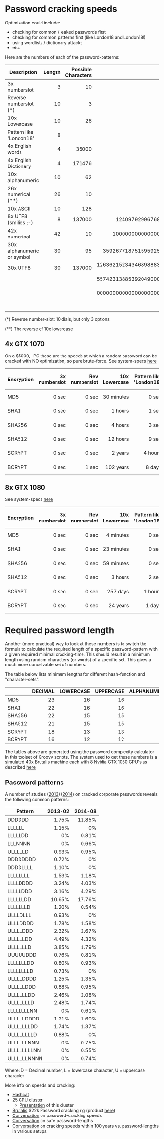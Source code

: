 # Password cracking speeds

Optimization could include:
- checking for common / leaked passwords first
- checking for common patterns first (like London18 and London18!)
- using wordlists / dictionary attacks
- etc.


Here are the numbers of each of the password-patterns:

| Description                  | Length | Possible Characters | Password space                                   |
| ---------------------------- | -----: | ------------------: | -----------------------------------------------: |
| 3x numberslot                |       3|                   10|                                              1000|
| Reverse numberslot (\*)      |      10|                    3|                                             59049|
| 10x Lowercase                |      10|                   26|                                   141167095653376|
| Pattern like 'London18'      |       8|                     |                                       30891577600|
| 4x English words             |       4|                35000|                               1500625000000000000|
| 4x English Dictionary        |       4|               171476|                             864596308417753067776|
| 10x alphanumeric             |      10|                   62|                                839299365868340224|
| 26x numerical (\**)          |      26|                   10|                       100000000000000000000000000|
| 10x ASCII                    |      10|                  128|                            1180591620717411303424|
| 8x UTF8 (smilies ;-)         |       8|               137000|        124097929967680321000000000000000000000000|
| 42x numerical                |      42|                   10|       1000000000000000000000000000000000000000000|
| 30x alphanumeric or symbol   |      30|                   95|    3592677187515959257578986279730209409225510849|
| 30x UTF8                     |      30|               137000|126362152343468988838606857850031463631524840205 >|
|                              |        |                     |557423138853920490000000000000000000000000000000 >|
|                              |        |                     |000000000000000000000000000000000000000000000000 >|
|                              |        |                     |00000000000                                       |

(\*) Reverse number-slot: 10 dials, but only 3 options

(\**) The reverse of 10x lowercase


## 4x GTX 1070
On a $5000,- PC these are the speeds at which a random password can be cracked with NO optimization, so pure brute-force.
See system-specs [here](https://www.netmux.com/blog/how-to-build-a-password-cracking-rig)

| Encryption    | 3x numberslot  | Rev numberslot   | 10x Lowercase | Pattern like 'London18'   | 4x English words  | 4x English Dictionary | 10x alphanumeric  | 26x numerical         | 10x ASCII        | 8x UTF8 (smilies ;-)                | 42x numerical                        | 30x alphanumeric or symbol               | 30x UTF8                                                                                                                                             |
| ------------- | -------------: | ---------------: | ------------: | -------------------------:| ----------------: | ---------------------:| ----------------: | --------------------: | ---------------: | ----------------------------------: | -----------------------------------: | ---------------------------------------: | ---------------------------------------------------------------------------------------------------------------------------------------------------: |
| MD5           |           0 sec|             0 sec|     30 minutes|                      0 sec|           226 days|              358 years|           126 days|        41436 millennia|         489 years|       51421389666782902409 millennia|       414361381210588518603 millennia|       1488666681662885404249472 millennia|       5235959597778261501539031063423676185261821165413036824455971255837835566976203833828094413552079731849234334321635613864542157766366 millennia|
| SHA1          |           0 sec|             0 sec|        1 hours|                      1 sec|            1 years|            1 millennia|            1 years|       122133 millennia|       1 millennia|      151564691117497717717 millennia|      1221331340151852287818 millennia|       4387849244161854041761215 millennia|      15433005686612150231369944355591058342426150071194606531583414538921341225900838998547149182748674106575557459151894268396175804045363 millennia|
| SHA256        |           0 sec|             0 sec|        4 hours|                      3 sec|            5 years|            2 millennia|            2 years|       337621 millennia|       3 millennia|      418981861872310611515 millennia|      3376219587074731583385 millennia|      12129667090527939975347257 millennia|      42662637380694119536858346513294931385090966039910874858813222463386937814805129116063414824848399232466985123582412501852666736211388 millennia|
| SHA512        |           0 sec|             0 sec|       12 hours|                      9 sec|           14 years|            8 millennia|            8 years|       980209 millennia|      11 millennia|     1216420261171848066281 millennia|      9802099531302808811224 millennia|      35215779375872477601996592 millennia|     123861439426033149954289729918861615165969972841869220328117362194243109320071484751461885124098500906106080673631646509629190495570627 millennia|
| SCRYPT        |           0 sec|             0 sec|        2 years|                    4 hours|       25 millennia|        14642 millennia|       14 millennia|   1693537277 millennia|   19993 millennia|  2101644704598872299946099 millennia|  16935372774922338444943672 millennia|   60843327430542333391614492843 millennia|  213999015457817368138286304362057960404781490142836427986252759398833827521059203787107027545641236077362300245245875058027361275993900447 millennia|
| BCRYPT        |           0 sec|             1 sec|      102 years|                     8 days|     1092 millennia|       629518 millennia|      611 millennia|  72810709246 millennia|  859597 millennia| 90356582969183910689055971 millennia| 728107092460898406565004976 millennia| 2615853741152842989654863869930 millennia| 9200517933990430532068776291876588943122152468219947366569301891997346987449915114945218212588887750711881954012499746473110405115174834065 millennia|


## 8x GTX 1080
See system-specs [here](https://gist.github.com/epixoip/ace60d09981be09544fdd35005051505)

| Encryption    | 3x numberslot  | Rev numberslot   | 10x Lowercase | Pattern like 'London18'   | 4x English words  | 4x English Dictionary | 10x alphanumeric  | 26x numerical         | 10x ASCII        | 8x UTF8 (smilies ;-)                | 42x numerical                        | 30x alphanumeric or symbol                           | 30x UTF8                                                                                                                                             |
| ------------- | -------------: | ---------------: | ------------: | -------------------------:| ----------------: | ---------------------:| ----------------: | --------------------: | ---------------: | ----------------------------------: | -----------------------------------: | ---------------------------------------------------: | ---------------------------------------------------------------------------------------------------------------------------------------------------: |
| MD5           |           0 sec|             0 sec|      4 minutes|                      0 sec|            31 days|               49 years|            17 days|         5768 millennia|          68 years|        7158667536639855365 millennia|        57685632133462955256 millennia|      12381572778393489233896687903384065972 millennia|728928063567795597784477490062793023579976099951695338842022315259917152356614977571364741452535292761966838237581183297526707755450 millennia
| SHA1          |           0 sec|             0 sec|     23 minutes|                      0 sec|           171 days|              270 years|            95 days|        31302 millennia|         369 years|       38846194915014101623 millennia|       313028548704487527189 millennia|      67188060772782833483445304447090040129 millennia|3955496115925145509399084662265718904856000613459495831801181309954357933370496082635530092561289737722143839873626618545413931423208 millennia
| SHA256        |           0 sec|             0 sec|     59 minutes|                      0 sec|            1 years|              698 years|           247 days|        80749 millennia|         953 years|      100208293095665543512 millennia|       807493671504137738399 millennia|     173319443543392591480211292774787011389 millennia|10203663833499295637369740212163092001963688320764944912870063375003856912772572363493692248327161872380356485691107489766852339306711 millennia
| SHA512        |           0 sec|             0 sec|        3 hours|                      2 sec|            3 years|            2 millennia|            2 years|       243111 millennia|       2 millennia|      301696621628800111506 millennia|      2431117277358075525696 millennia|     521812007412457049356605256376087421517 millennia|30720121176636069100774135095222629630684938791827752774333157000021195452870918645663229272995227467838136896276124635533218683398448 millennia
| SCRYPT        |           0 sec|             0 sec|       257 days|                    1 hours|        7 millennia|         4315 millennia|        4 millennia|    499091712 millennia|    5892 millennia|   619362484440218540083273 millennia|   4990917129733939797641068 millennia| 1071244283667726612398364577081958143555144 millennia|63066303068106908019536834231135173536147456070425266036272867978024153403703667769100369619337160688007109621342311554049017274442587423 millennia
| BCRYPT        |           0 sec|             0 sec|       24 years|                     1 days|      257 millennia|       148355 millennia|      144 millennia|  17158978346 millennia|  202577 millennia| 21293936931227968043393271 millennia| 171589783461929580651041838 millennia|36829819027504875713598535392263101001502215 millennia|2168245435839920130422766646577474702715978691252418440267638889060478672350818469539930727145339017485136206597393812005684151802873264060 millennia


# Required password length

Another (more practical) way to look at these numbers is to switch the formula to calculate the required length of a specific password-pattern
with a given required minimal cracking-time. This should result in a minimum length using random characters (or words) 
of a specific set. This gives a much more conceivable set of numbers.

The table below lists minimum lengths for different hash-function and "character-sets". 

|        |DECIMAL     |LOWERCASE   |UPPERCASE   |ALPHANUMERIC|ASCII       |SYMBOL      |ALPHA_SYMBOL|UTF8        |ENGLISH_WORDS |DICTIONARY_WORDS   |USA_CITIES  |CITIES      |
| ------ | ---------: | ---------: | ---------: | ---------: | ---------: | ---------: | ---------: | ---------: | ---------:   | ---------:        | ---------: | ---------: |     
| MD5    |         23 |         16 |         16 |         13 |         11 |         15 |         12 |           4|           5  |                 4 |           5|           4|
| SHA1   |         22 |         16 |         16 |         12 |         10 |         15 |         11 |           4|           5  |                 4 |           5|           4|
| SHA256 |         22 |         15 |         15 |         12 |         10 |         14 |         11 |           4|           5  |                 4 |           5|           3|
| SHA512 |         21 |         15 |         15 |         12 |         10 |         14 |         11 |           4|           5  |                 4 |           5|           3|
| SCRYPT |         18 |         13 |         13 |         10 |          8 |         12 |          9 |           3|           4  |                 3 |           4|           3|
| BCRYPT |         16 |         12 |         12 |          9 |          8 |         11 |          8 |           3|           4  |                 3 |           4|           3|


The tables above are generated using the password complexity calculator in [this](https://github.com/brampat/security-examples) 
toolset of Groovy scripts. The system used to get these numbers is a simulated 40x Brutalis machine each with 8 Nvidia GTX 1080 GPU's as described 
[here](https://gist.github.com/epixoip/ace60d09981be09544fdd35005051505)


## Password patterns
A number of studies ([2013](http://passwordresearch.com/stats/statistic428.html)) ([2014](http://passwordresearch.com/stats/statistic356.html))
on cracked corporate passwords reveals the following common patterns:

| Pattern       | 2013-02   | 2014-08   |
| ------------- | --------: | --------: |
| DDDDDD	    | 1.75%     | 11.85%    |
| LLLLLL	    | 1.15%     | 0%        |
| LLLLLDD       | 0%        | 0.81%     |
| LLLNNNN       | 0%        | 0.66%     |
| ULLLLLD	    | 0.93%     | 0.95%     |
| DDDDDDDD	    | 0.72%     | 0%        |
| DDDDLLLL	    | 1.10%     | 0%        |
| LLLLLLLL	    | 1.53%     | 1.18%     |
| LLLLDDDD	    | 3.24%     | 4.03%     |
| LLLLLDDD	    | 3.16%     | 4.29%     |
| LLLLLLDD	    | 10.65%    | 17.76%    |
| LLLLLLLD	    | 1.20%     | 0.54%     |
| ULLLDLLL	    | 0.93%     | 0%        |
| ULLLDDDD	    | 1.78%     | 1.58%     |
| ULLLLDDD	    | 2.32%     | 2.67%     |z
| ULLLLLDD	    | 4.49%     | 4.32%     |
| ULLLLLLD	    | 3.85%     | 1.79%     |
| UUUUUDDD	    | 0.76%     | 0.81%     |
| LLLLLLLDD	    | 0.80%     | 0.93%     |
| LLLLLLLLD	    | 0.73%     | 0%        |
| ULLLLDDDD	    | 1.25%     | 1.35%     |
| ULLLLLDDD	    | 0.88%     | 0.95%     |
| ULLLLLLDD	    | 2.46%     | 2.08%     |
| ULLLLLLLD	    | 2.48%     | 1.74%     |
| LLLLLLLLNN    | 0%        | 0.61%     |
| ULLLLLDDDD	| 1.21%     | 1.60%     |
| ULLLLLLLDD    | 1.74%     | 1.37%     |
| ULLLLLLLLD	| 0.88%     | 0%        |
| ULLLLLLNNN    | 0%        | 0.75%     |
| ULLLLLLLLNN   | 0%        | 0.55%     |
| ULLLLLLNNNN   | 0%        | 0.74%     |

Where: D = Decimal number, L = lowercase character, U = uppercase character


More info on speeds and cracking:
* [Hashcat]()
* [25 GPU cluster](https://arstechnica.com/information-technology/2012/12/25-gpu-cluster-cracks-every-standard-windows-password-in-6-hours/)
  * [Presentation](http://passwords12.at.ifi.uio.no/Jeremi_Gosney_Password_Cracking_HPC_Passwords12.pdf) of this cluster
* [Brutalis](https://gist.github.com/epixoip/ace60d09981be09544fdd35005051505) $22k Password cracking rig (product [here](https://sagitta.pw/hardware/gpu-compute-nodes/brutalis/))
* [Conversation](https://twitter.com/brampatelski/status/1073339746263408640) on password-cracking speeds
* [Conversation](https://twitter.com/jmgosney/status/714599256410054657) on safe password-lengths
* [Conversation](https://twitter.com/brampatelski/status/1075692359076188160) on cracking speeds within 100 years vs. password-lengths in various setups
